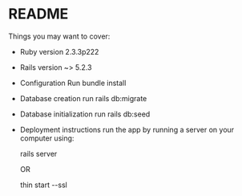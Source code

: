 # README

Things you may want to cover:

* Ruby version
    2.3.3p222

* Rails version ~> 5.2.3

* Configuration
    Run bundle install
* Database creation
    run rails db:migrate

* Database initialization
    run rails db:seed

* Deployment instructions
    run the app by running a server on your computer using:

    rails server

    OR

    thin start --ssl





